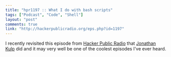 ```yaml
---
title: "hpr1197 :: What I do with bash scripts"
tags: ["Podcast", "Code", "Shell"]
layout: "post"
comments: true
link: "http://hackerpublicradio.org/eps.php?id=1197"
---
```


I recently revisited this episode from [Hacker Public
Radio](http://hackerpublicradio.org/) that [Jonathan
Kulp](http://jonathankulp.org/) did and it may very well be one of the coolest
episodes I've ever heard.
